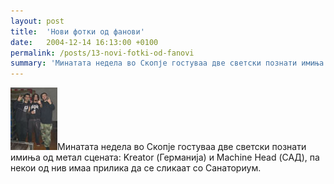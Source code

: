 ```yaml
---
layout: post
title:  'Нови фотки од фанови'
date:   2004-12-14 16:13:00 +0100
permalink: /posts/13-novi-fotki-od-fanovi
summary: 'Минатата недела во Скопје гостуваа две светски познати имиња од метал сцената: Kreator (Германија) и Machine Head (САД), па некои од нив имаа п...'
---
```


<p><img alt="Robb Flynn &amp; Санаториум" title="Robb Flynn &amp; Санаториум" src="/uploads/attachment/robb_flynn.jpg" />Минатата недела во Скопје гостуваа две светски познати имиња од метал 
    сцената: Kreator (Германија) и Machine Head (САД), па некои од нив имаа 
    прилика да се сликаат со Санаториум.</p>
